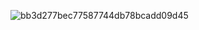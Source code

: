 ![bb3d277bec77587744db78bcadd09d45](https://github.com/user-attachments/assets/3df1f500-9e25-4e9b-8a90-d511d36954be)
